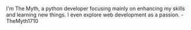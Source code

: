 I'm The Myth, a python developer focusing mainly on enhancing my skills and learning new things. I even explore web development as a passion. - TheMyth1710

